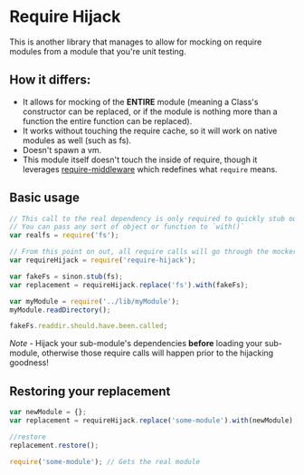 Require Hijack
============

This is another library that manages to allow for mocking on require modules from a module that you're unit testing.

## How it differs:

* It allows for mocking of the **ENTIRE** module (meaning a Class's constructor can be replaced, or if the module is nothing more than a function the entire function can be replaced).
* It works without touching the require cache, so it will work on native modules as well (such as fs).
* Doesn't spawn a vm.
* This module itself doesn't touch the inside of require, though it leverages [require-middleware](https://github.com/adamterlson/require-middleware) which redefines what `require` means.

## Basic usage

```````javascript
// This call to the real dependency is only required to quickly stub out the entire thing.
// You can pass any sort of object or function to `with()`
var realfs = require('fs');

// From this point on out, all require calls will go through the mocker
var requireHijack = require('require-hijack');

var fakeFs = sinon.stub(fs);
var replacement = requireHijack.replace('fs').with(fakeFs);

var myModule = require('../lib/myModule');
myModule.readDirectory();

fakeFs.readdir.should.have.been.called;
```````

*Note* - Hijack your sub-module's dependencies **before** loading your sub-module, otherwise those require calls will happen prior to the hijacking goodness!

## Restoring your replacement

````````javascript
var newModule = {};
var replacement = requireHijack.replace('some-module').with(newModule);

//restore
replacement.restore();

require('some-module'); // Gets the real module
``````````````````

